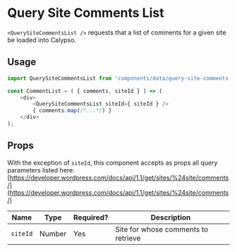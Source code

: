 # Query Site Comments List

`<QuerySiteCommentsList />` requests that a list of comments for a given site be loaded into Calypso.

## Usage

```js
import QuerySiteCommentsList from 'components/data/query-site-comments-list';

const CommentList = ( { comments, siteId } ) => (
	<div>
		<QuerySiteCommentsList siteId={ siteId } />
		{ comments.map(/*...*/) }
	</div>
);
```

## Props

With the exception of `siteId`, this component accepts as props all query parameters listed here:
[https://developer.wordpress.com/docs/api/1.1/get/sites/%24site/comments/](https://developer.wordpress.com/docs/api/1.1/get/sites/%24site/comments/)

| Name     | Type   | Required? | Description                         |
| -------- | ------ | --------- | ----------------------------------- |
| `siteId` | Number | Yes       | Site for whose comments to retrieve |
